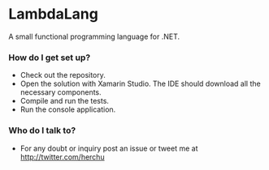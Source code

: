 # LambdaLang #

A small functional programming language for .NET.

### How do I get set up? ###

* Check out the repository.
* Open the solution with Xamarin Studio. The IDE should download all the necessary components.
* Compile and run the tests.
* Run the console application.

### Who do I talk to? ###

* For any doubt or inquiry post an issue or tweet me at http://twitter.com/herchu
